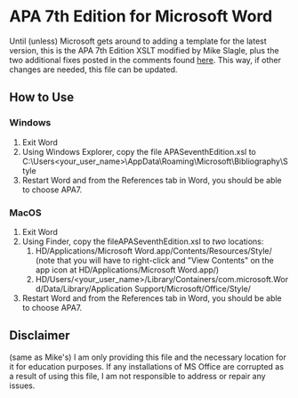 # APA 7th Edition for Microsoft Word

Until (unless) Microsoft gets around to adding a template for the latest version, this is the APA 7th Edition XSLT modified by Mike Slagle, plus the two additional fixes posted in the comments found [here](https://answers.microsoft.com/en-us/msoffice/forum/all/apa-7th-edition-in-ms-word/486fc70e-b7c7-40df-89bb-f8fc07169d40). This way, if other changes are needed, this file can be updated.

## How to Use

### Windows

1. Exit Word
1. Using Windows Explorer, copy the file APASeventhEdition.xsl to C:\Users\<your_user_name>\AppData\Roaming\Microsoft\Bibliography\Style 
1. Restart Word and from the References tab in Word, you should be able to choose APA7. 

### MacOS

1. Exit Word
1. Using Finder, copy the fileAPASeventhEdition.xsl to *two* locations:
    1. HD/Applications/Microsoft Word.app/Contents/Resources/Style/ (note that you will have to right-click and "View Contents" on the app icon at HD/Applications/Microsoft Word.app/)
    1. HD/Users/\<your_user_name>/Library/Containers/com.microsoft.Word/Data/Library/Application Support/Microsoft/Office/Style/
1. Restart Word and from the References tab in Word, you should be able to choose APA7. 

## Disclaimer

(same as Mike's) I am only providing this file and the necessary location for it for education purposes. If any installations of MS Office are corrupted as a result of using this file, I am not responsible to address or repair any issues. 
